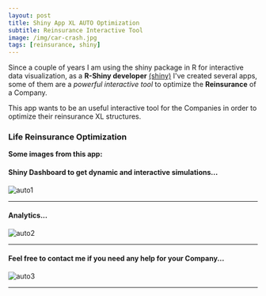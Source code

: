 ```yaml
---
layout: post
title: Shiny App XL AUTO Optimization
subtitle: Reinsurance Interactive Tool
image: /img/car-crash.jpg
tags: [reinsurance, shiny]
---
```


Since a couple of years I am using the shiny package in R for interactive data visualization, as a **R-Shiny developer** [(shiny)](http://shiny.rstudio.com/tutorial/) I've created several apps, some of them are a *powerful interactive tool* to optimize the **Reinsurance** of a Company.

This app wants to be an useful interactive tool for the Companies in order to optimize their reinsurance XL structures.   

### Life Reinsurance Optimization
**Some images from this app:**

#### Shiny Dashboard to get dynamic and interactive simulations...
![auto1](http://i63.tinypic.com/axbed0.png)
* * *
#### Analytics...
![auto2](http://i64.tinypic.com/24ycro8.png)
* * *
#### Feel free to contact me if you need any help for your Company...
![auto3](http://i67.tinypic.com/15yiw49.png)
* * *
